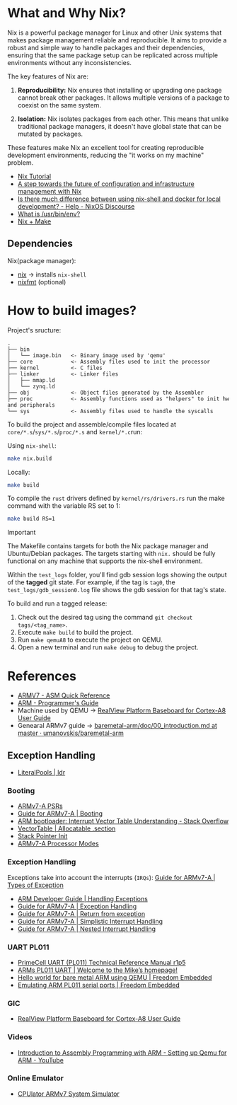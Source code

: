 # What and Why Nix?

Nix is a powerful package manager for Linux and other Unix systems that makes package management reliable and reproducible. It aims to provide a robust and simple way to handle packages and their dependencies, ensuring that the same package setup can be replicated across multiple environments without any inconsistencies.

The key features of Nix are:

1. **Reproducibility:** Nix ensures that installing or upgrading one package cannot break other packages. It allows multiple versions of a package to coexist on the same system.

2. **Isolation:** Nix isolates packages from each other. This means that unlike traditional package managers, it doesn't have global state that can be mutated by packages.

These features make Nix an excellent tool for creating reproducible development environments, reducing the "it works on my machine" problem.

- [Nix Tutorial](https://nix.dev/tutorials/)
- [A step towards the future of configuration and infrastructure management with Nix](https://blog.container-solutions.com/step-towards-future-configuration-infrastructure-management-nix)
- [Is there much difference between using nix-shell and docker for local development? - Help - NixOS Discourse](https://discourse.nixos.org/t/is-there-much-difference-between-using-nix-shell-and-docker-for-local-development/807)
- [What is /usr/bin/env?](https://stackoverflow.com/questions/43793040/how-does-usr-bin-env-work-in-a-linux-shebang-line)
- [Nix + Make](https://www.reddit.com/r/NixOS/comments/8hefx5/nixshell_as_interpreter_for_a_makefile/)

## Dependencies

Nix(package manager):
- [nix](https://nixos.org/download/) &rarr; installs `nix-shell`
- [nixfmt](https://github.com/NixOS/nixfmt) (optional)

# How to build images?

Project's sructure:

```
.
├── bin
│   └── image.bin   <- Binary image used by 'qemu'
├── core            <- Assembly files used to init the processor
├── kernel          <- C files
├── linker          <- Linker files
│   ├── mmap.ld
│   └── zynq.ld
├── obj             <- Object files generated by the Assembler
├── proc            <- Assembly functions used as "helpers" to init hw and peripherals
└── sys             <- Assembly files used to handle the syscalls
```

To build the project and assemble/compile files located at `core/*.s`/`sys/*.s`/`proc/*.s`  and `kernel/*.c`run:

Using `nix-shell`:

```sh
make nix.build
```

Locally:

```sh
make build
```

To compile the `rust` drivers defined by `kernel/rs/drivers.rs` run the make command with the variable RS set to 1:

```sh
make build RS=1
```

> [!IMPORTANT]
> The Makefile contains targets for both the Nix package manager and Ubuntu/Debian packages. The targets starting with `nix.` should be fully functional on any machine that supports the nix-shell environment.

Within the `test_logs` folder, you'll find gdb session logs showing the output of the **tagged** git state. For example, if the tag is `tag0`, the `test_logs/gdb_session0.log` file shows the gdb session for that tag's state.

To build and run a tagged release:
1. Check out the desired tag using the command `git checkout tags/<tag_name>`.
2. Execute `make build` to build the project.
3. Run `make qemuA8` to execute the project on QEMU.
4. Open a new terminal and run `make debug` to debug the project.


# References

- [ARMV7 - ASM Quick Reference](https://courses.cs.washington.edu/courses/cse469/20wi/armv7.pdf)
- [ARM - Programmer's Guide](https://developer.arm.com/documentation/den0013/d)
- Machine used by QEMU &rarr; [RealView Platform Baseboard for Cortex-A8 User Guide](https://developer.arm.com/documentation/dui0417/d/programmer-s-reference)
- Genearal ARMv7 guide &rarr; [baremetal-arm/doc/00\_introduction.md at master · umanovskis/baremetal-arm](https://github.com/umanovskis/baremetal-arm/blob/master/doc/00_introduction.md)

## Exception Handling

- [LiteralPools | ldr](https://stackoverflow.com/a/17215118)

### Booting
- [ARMv7-A PSRs](https://developer.arm.com/documentation/ddi0406/b/System-Level-Architecture/The-System-Level-Programmers--Model/ARM-processor-modes-and-core-registers/Program-Status-Registers--PSRs-)
- [Guide for ARMv7-A | Booting](https://developer.arm.com/documentation/den0013/d/Boot-Code/Booting-a-bare-metal-system?lang=en)
- [ARM bootloader: Interrupt Vector Table Understanding - Stack Overflow](https://stackoverflow.com/questions/21312963/arm-bootloader-interrupt-vector-table-understanding)
- [VectorTable | Allocatable .section](https://stackoverflow.com/a/58713088)
- [Stack Pointer Init](https://developer.arm.com/documentation/dui0471/m/embedded-software-development/stack-pointer-initialization)
- [ARMv7-A Processor Modes](https://developer.arm.com/documentation/den0013/d/ARM-Processor-Modes-and-Registers)

### Exception Handling
Exceptions take into account the interrupts (`IRQs`): [Guide for ARMv7-A | Types of Exception](https://developer.arm.com/documentation/den0013/d/Exception-Handling/Types-of-exception)
- [ARM Developer Guide | Handling Exceptions](https://developer.arm.com/documentation/dui0056/d/handling-processor-exceptions)
- [Guide for ARMv7-A | Exception Handling](https://developer.arm.com/documentation/den0013/d/Exception-Handling/Exception-handling)
- [Guide for ARMv7-A | Return from exception](https://developer.arm.com/documentation/den0013/d/Exception-Handling/Exception-priorities/The-return-instruction)
- [Guide for ARMv7-A | Simplistic Interrupt Handling](https://developer.arm.com/documentation/den0013/d/Interrupt-Handling/External-interrupt-requests/Simplistic-interrupt-handling)
- [Guide for ARMv7-A | Nested Interrupt Handling](https://developer.arm.com/documentation/den0013/d/Interrupt-Handling/External-interrupt-requests/Nested-interrupt-handling)


### UART PL011
- [PrimeCell UART (PL011) Technical Reference Manual r1p5](https://developer.arm.com/documentation/ddi0183/g/programmers-model/summary-of-registers)
- [ARMs PL011 UART | Welcome to the Mike’s homepage!](https://krinkinmu.github.io/2020/11/29/PL011.html)
- [Hello world for bare metal ARM using QEMU | Freedom Embedded](https://balau82.wordpress.com/2010/02/28/hello-world-for-bare-metal-arm-using-qemu/)
- [Emulating ARM PL011 serial ports | Freedom Embedded](https://balau82.wordpress.com/2010/11/30/emulating-arm-pl011-serial-ports/)


### GIC
- [RealView Platform Baseboard for Cortex-A8 User Guide](https://developer.arm.com/documentation/dui0417/d/programmer-s-reference/generic-interrupt-controller--gic/generic-interrupt-controller-registers)


### Videos

- [Introduction to Assembly Programming with ARM - Setting up Qemu for ARM - YouTube](https://www.youtube.com/watch?v=WubAuz4hPpY)

### Online Emulator

- [CPUlator ARMv7 System Simulator](https://cpulator.01xz.net/?sys=arm)
